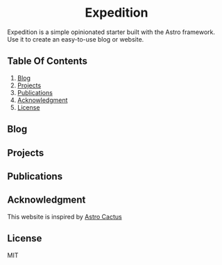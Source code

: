 <div align="center">
  <picture style="width: 70;">
    <source media="(prefers-color-scheme: dark)" srcset="https://github.com/MelihDarcanxyz/neo-website/blog/main/assets/icon-darkgreen.svg">
    <source media="(prefers-color-scheme: light)" srcset="https://github.com/MelihDarcanxyz/neo-website/blog/main/assets/icon-red.svg">
  </picture>
</div>
<h1 align="center">
  Expedition
</h1>

Expedition is a simple opinionated starter built with the Astro framework. Use it to create an easy-to-use blog or website.

## Table Of Contents

1. [Blog](#blog)
2. [Projects](#projects)
3. [Publications](#publications)
4. [Acknowledgment](#acknowledgment)
5. [License](#license)

## Blog



## Projects



## Publications



## Acknowledgment

This website is inspired by [Astro Cactus](https://github.com/chrismwilliams/astro-theme-cactus)

## License

MIT
